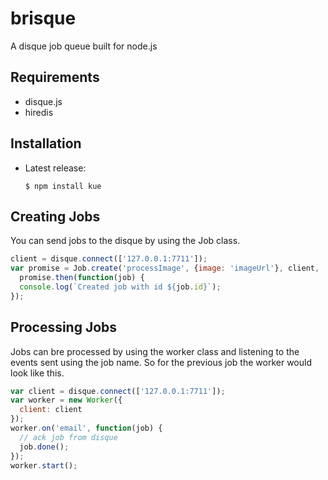 # brisque
A disque job queue built for node.js

## Requirements
  - disque.js
  - hiredis

## Installation

  - Latest release:

        $ npm install kue

## Creating Jobs

You can send jobs to the disque by using the Job class.
```js
client = disque.connect(['127.0.0.1:7711']);
var promise = Job.create('processImage', {image: 'imageUrl'}, client, 'queue_name');
  promise.then(function(job) {
  console.log(`Created job with id ${job.id}`);
});
```

## Processing Jobs

Jobs can bre processed by using the worker class and listening to the events sent using the job name. So for the previous job the worker would look like this.

```js
var client = disque.connect(['127.0.0.1:7711']);
var worker = new Worker({
  client: client
});
worker.on('email', function(job) {
  // ack job from disque
  job.done();
});
worker.start();
```
